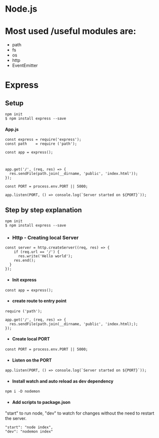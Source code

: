 # Node.js

# Most used /useful modules are:
* path
* fs
* os
* http
* EventEmitter




# Express

## Setup
```
npm init
$ npm install express --save

```

#### App.js

```
const express = require('express');
const path    = require ('path');

const app = express();



app.get('/', (req, res) => {
  res.sendFile(path.join(__dirname, 'public', 'index.html'));
});

const PORT = process.env.PORT || 5000;

app.listen(PORT, () => console.log(`Server started on ${PORT}`));

```

## Step by step explanation

```
npm init
$ npm install express --save

```

* ### Http - Creating local Server

```
const server = http.createServer((req, res) => {
    if (req.url == '/') {
      res.write('Hello world');
    res.end();
  }
});

```

* #### Init express
```
const app = express();

```

* #### create route to entry point
```
require ('path');

app.get('/', (req, res) => {
  res.sendFile(path.join(__dirname, 'public', 'index.html););
});

```


* #### Create local PORT
```
const PORT = process.env.PORT || 5000;

```

* #### Listen on the PORT
```
app.listen(PORT, () => console.log(`Server started on ${PORT}`));

```

* #### Install watch and auto reload as dev dependency
```
npm i -D nodemon
```

* #### Add scripts to package.json
"start" to run node, "dev" to watch for changes without the need to restart the server.
```
"start": "node index",
"dev": "nodemon index"

```

